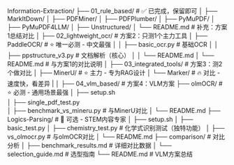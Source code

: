 ﻿Information-Extraction/
├── 01_rule_based/                    # ✅ 已完成，保留即可
│   ├── MarkItDown/
│   ├── PDFMiner/
│   ├── PDFPlumber/
│   ├── PyMuPDF/
│   ├── PyMuPDF4LLM/
│   ├── Unstructured/
│   └── README.md                     # 补充：方案1总结对比
│
├── 02_lightweight_ocr/               # 方案2：只测1个主力工具
│   ├── PaddleOCR/                    # ⭐ 唯一必测 - 中文最强
│   │   ├── basic_ocr.py              # 基础OCR
│   │   ├── ppstructure_v3.py         # 文档解析（核心）
│   │   └── README.md
│   └── README.md                     # 与方案1的对比说明
│
├── 03_integrated_tools/              # 方案3：测2个做对比
│   ├── MinerU/                       # ⭐ 主力 - 专为RAG设计
│   └── Marker/                       # 🔥 对比 - 速度快，看差异
|
│
├── 04_vlm_based/                     # 方案4：VLM方案
├── olmOCR/                       # ⭐ 必测 - 通用场景最强
│   ├── setup.sh                  
│   ├── single_pdf_test.py        
│   ├── benchmark_vs_mineru.py    # 与MinerU对比
│   └── README.md
├── Logics-Parsing/               # 🔬 可选 - STEM内容专家
│   ├── setup.sh
│   ├── basic_test.py
│   ├── chemistry_test.py         # 化学式识别测试（独特功能）
│   ├── vs_olmocr.py              # 与olmOCR对比
│   └── README.md
├── comparison/                   # 对比分析
│   ├── benchmark_results.md      # 详细对比数据
│   └── selection_guide.md        # 选型指南
└── README.md                     # VLM方案总结